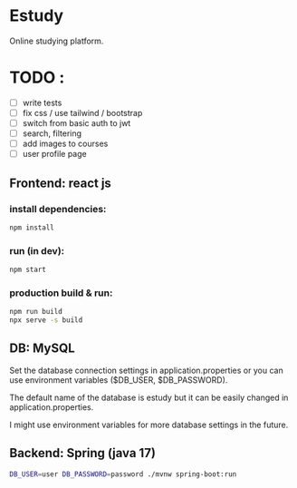 # Estudy
Online studying platform.

# TODO :
- [ ] write tests
- [ ] fix css / use tailwind / bootstrap
- [ ] switch from basic auth to jwt
- [ ] search, filtering
- [ ] add images to courses
- [ ] user profile page

## Frontend: react js

### install dependencies:
``` sh
npm install
```

### run (in dev):
``` sh
npm start
```

### production build & run:
``` sh
npm run build
npx serve -s build
```

## DB: MySQL
Set the database connection settings in application.properties
or you can use environment variables ($DB_USER, $DB_PASSWORD).

The default name of the database is estudy but it can be easily changed in application.properties.

I might use environment variables for more database settings in the future.

## Backend: Spring (java 17)

``` sh
DB_USER=user DB_PASSWORD=password ./mvnw spring-boot:run
```